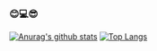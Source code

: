 
### 😊💻😎
  
  
  
  
  
  
  
  
  
  
  
  
  
  
  
  
  
  
  
  
  

<!--
**hoyouni/hoyouni** is a ✨ _special_ ✨ repository because its `README.md` (this file) appears on your GitHub profile.

Here are some ideas to get you started:

- 🔭 I’m currently working on ...
- 🌱 I’m currently learning ...
- 👯 I’m looking to collaborate on ...
- 🤔 I’m looking for help with ...
- 💬 Ask me about ...
- 📫 How to reach me: ...
- 😄 Pronouns: ...
- ⚡ Fun fact: ...
-->





















[![Anurag's github stats](https://github-readme-stats.vercel.app/api?username=hoyouni)](https://github.com/anuraghazra/github-readme-stats)
[![Top Langs](https://github-readme-stats.vercel.app/api/top-langs/?username=hoyouni&layout=compact)](https://github.com/anuraghazra/github-readme-stats)

